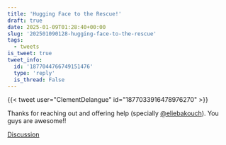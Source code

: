 ```yaml
---
title: 'Hugging Face to the Rescue!'
draft: true
date: 2025-01-09T01:28:40+00:00
slug: '202501090128-hugging-face-to-the-rescue'
tags:
  - tweets
is_tweet: true
tweet_info:
  id: '1877044766749151476'
  type: 'reply'
  is_thread: False
---
```




{{< tweet user="ClementDelangue" id="1877033916478976270" >}}

Thanks for reaching out and offering help (specially [@eliebakouch](https://x.com/eliebakouch)). You guys are awesome!!

[Discussion](https://x.com/sytelus/status/1877044766749151476)
